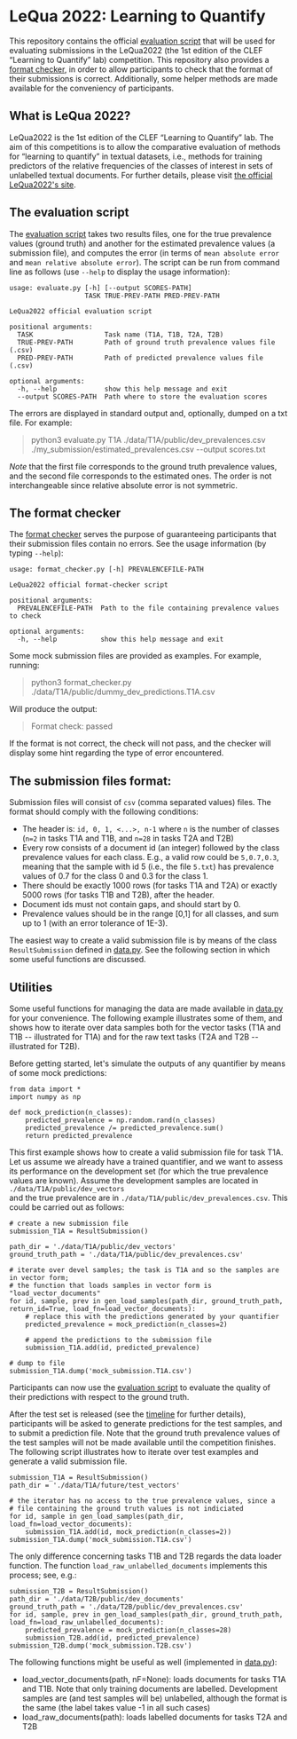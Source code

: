 # LeQua 2022: Learning to Quantify

This repository contains the official [evaluation script](evaluate.py) that will be used
for evaluating submissions in the LeQua2022 (the 1st edition of the 
CLEF “Learning to Quantify” lab) competition. 
This repository also provides a [format checker](format_checker.py),
in order to allow participants to check that the format of their submissions
is correct.
Additionally, some helper methods are made available for the conveniency of participants.

## What is LeQua 2022?
LeQua2022 is the 1st edition of the CLEF “Learning to Quantify” lab.
The aim of this competitions is to allow the comparative evaluation 
of methods for “learning to quantify” in textual datasets, i.e., methods
for training predictors of the relative frequencies of the 
classes of interest in sets of unlabelled textual documents.
For further details, please visit [the official LeQua2022's site](https://lequa2022.github.io/).

## The evaluation script

The [evaluation script](evaluate.py) takes two results files, one for
the true prevalence values (ground truth) and another for the estimated prevalence
values (a submission file), and computes the error (in terms of `mean absolute error` and
`mean relative absolute error`). The script can be run from command line as follows (use
`--help` to display the usage information):

```
usage: evaluate.py [-h] [--output SCORES-PATH]
                   TASK TRUE-PREV-PATH PRED-PREV-PATH

LeQua2022 official evaluation script

positional arguments:
  TASK                  Task name (T1A, T1B, T2A, T2B)
  TRUE-PREV-PATH        Path of ground truth prevalence values file (.csv)
  PRED-PREV-PATH        Path of predicted prevalence values file (.csv)

optional arguments:
  -h, --help            show this help message and exit
  --output SCORES-PATH  Path where to store the evaluation scores
```

The errors are displayed in standard output and, optionally, dumped on a txt file.
For example:

> python3 evaluate.py T1A ./data/T1A/public/dev_prevalences.csv ./my_submission/estimated_prevalences.csv --output scores.txt

*Note* that the first file corresponds to the ground truth prevalence values, and the second file
corresponds to the estimated ones. The order is not interchangeable since 
relative absolute error is not symmetric.

## The format checker

The [format checker](format_checker.py) serves the purpose of guaranteeing
participants that their submission files contain no errors.
See the usage information (by typing `--help`):

```
usage: format_checker.py [-h] PREVALENCEFILE-PATH

LeQua2022 official format-checker script

positional arguments:
  PREVALENCEFILE-PATH  Path to the file containing prevalence values to check

optional arguments:
  -h, --help           show this help message and exit
```

Some mock submission files are provided as examples. For example, running:

> python3 format_checker.py ./data/T1A/public/dummy_dev_predictions.T1A.csv

Will produce the output:

> Format check: passed

If the format is not correct, the check will not pass, and the checker will
display some hint regarding the type of error encountered.

## The submission files format:

Submission files will consist of `csv` (comma separated values) files.
The format should comply with the following conditions:
* The header is: `id, 0, 1, <...>, n-1` where `n` is the number of classes 
  (`n=2` in tasks T1A and T1B, and `n=28` in tasks T2A and T2B)
* Every row consists of a document id (an integer) followed by the
  class prevalence values for each class. E.g., a valid row could be 
  `5,0.7,0.3`, meaning that the sample with id 5 (i.e., the file `5.txt`) has prevalence values of 0.7 for the class
  0 and 0.3 for the class 1.
* There should be exactly 1000 rows (for tasks T1A and T2A) or exactly 5000 rows 
  (for tasks T1B and T2B), after the header.
* Document ids must not contain gaps, and should start by 0.
* Prevalence values should be in the range [0,1] for all classes, and sum
  up to 1 (with an error tolerance of 1E-3).

The easiest way to create a valid submission file is by means of the
class `ResultSubmission` defined in [data.py](data.py). See the following 
section in which some useful functions are discussed.

## Utilities

Some useful functions for managing the data are made available in
[data.py](data.py) for your convenience. The following example illustrates
some of them, and shows how to iterate over data samples both for the
vector tasks (T1A and T1B -- illustrated for T1A) and for the raw text tasks
(T2A and T2B -- illustrated for T2B).

Before getting started, let's simulate the outputs of any quantifier 
by means of some mock predictions: 

```
from data import *
import numpy as np

def mock_prediction(n_classes):
    predicted_prevalence = np.random.rand(n_classes)
    predicted_prevalence /= predicted_prevalence.sum()
    return predicted_prevalence
```

This first example shows how to create a valid submission file for task T1A.
Let us assume we already have a trained quantifier, and we want to assess
its performance on the development set (for which the true prevalence
values are known). 
Assume the development samples are located in `./data/T1A/public/dev_vectors`  
and the true prevalence are in `./data/T1A/public/dev_prevalences.csv`.
This could be carried out as follows:

```
# create a new submission file
submission_T1A = ResultSubmission()

path_dir = './data/T1A/public/dev_vectors'
ground_truth_path = './data/T1A/public/dev_prevalences.csv'

# iterate over devel samples; the task is T1A and so the samples are in vector form;
# the function that loads samples in vector form is "load_vector_documents"
for id, sample, prev in gen_load_samples(path_dir, ground_truth_path, return_id=True, load_fn=load_vector_documents):
    # replace this with the predictions generated by your quantifier
    predicted_prevalence = mock_prediction(n_classes=2)
    
    # append the predictions to the submission file
    submission_T1A.add(id, predicted_prevalence)
    
# dump to file
submission_T1A.dump('mock_submission.T1A.csv')
```

Participants can now use the [evaluation script](evaluate.py) to 
evaluate the quality of their predictions with respect to the ground truth.

After the test set is released (see the [timeline](https://lequa2022.github.io/timeline/)
for further details), participants will be asked
to generate predictions for the test samples, and to submit a prediction
file. Note that the ground truth prevalence values of the test samples
will not be made available until the competition finishes. 
The following script illustrates how to iterate over test examples
and generate a valid submission file.

```
submission_T1A = ResultSubmission()
path_dir = './data/T1A/future/test_vectors'

# the iterator has no access to the true prevalence values, since a
# file containing the ground truth values is not indiciated 
for id, sample in gen_load_samples(path_dir, load_fn=load_vector_documents):
    submission_T1A.add(id, mock_prediction(n_classes=2))
submission_T1A.dump('mock_submission.T1A.csv')
```

The only difference concerning tasks T1B and T2B regards the data loader function.
The function `load_raw_unlabelled_documents` implements this process; see, e.g.:

```
submission_T2B = ResultSubmission()
path_dir = './data/T2B/public/dev_documents'
ground_truth_path = './data/T2B/public/dev_prevalences.csv'
for id, sample, prev in gen_load_samples(path_dir, ground_truth_path, load_fn=load_raw_unlabelled_documents):
    predicted_prevalence = mock_prediction(n_classes=28)
    submission_T2B.add(id, predicted_prevalence)
submission_T2B.dump('mock_submission.T2B.csv')
```

The following functions might be useful as well (implemented in [data.py](data.py)):
* load_vector_documents(path, nF=None): loads documents for tasks T1A and T1B. Note that
  only training documents are labelled. Development samples are (and test samples will be)
  unlabelled, although the format is the same (the label takes value -1 in all such cases)
* load_raw_documents(path): loads labelled documents for tasks T2A and T2B

